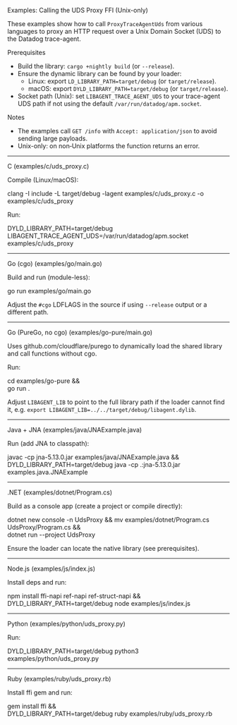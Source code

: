 Examples: Calling the UDS Proxy FFI (Unix-only)

These examples show how to call `ProxyTraceAgentUds` from various languages to proxy an HTTP request over a Unix Domain Socket (UDS) to the Datadog trace-agent.

Prerequisites
- Build the library: `cargo +nightly build` (or `--release`).
- Ensure the dynamic library can be found by your loader:
  - Linux: export `LD_LIBRARY_PATH=target/debug` (or `target/release`).
  - macOS: export `DYLD_LIBRARY_PATH=target/debug` (or `target/release`).
- Socket path (Unix): set `LIBAGENT_TRACE_AGENT_UDS` to your trace-agent UDS path if not using the default `/var/run/datadog/apm.socket`.

Notes
- The examples call `GET /info` with `Accept: application/json` to avoid sending large payloads.
- Unix-only: on non‑Unix platforms the function returns an error.

---

C (examples/c/uds_proxy.c)

Compile (Linux/macOS):

clang -I include -L target/debug -lagent examples/c/uds_proxy.c -o examples/c/uds_proxy

Run:

DYLD_LIBRARY_PATH=target/debug \
LIBAGENT_TRACE_AGENT_UDS=/var/run/datadog/apm.socket \
examples/c/uds_proxy

---

Go (cgo) (examples/go/main.go)

Build and run (module-less):

go run examples/go/main.go

Adjust the `#cgo` LDFLAGS in the source if using `--release` output or a different path.

---

Go (PureGo, no cgo) (examples/go-pure/main.go)

Uses github.com/cloudflare/purego to dynamically load the shared library and call functions without cgo.

Run:

cd examples/go-pure && \
go run .

Adjust `LIBAGENT_LIB` to point to the full library path if the loader cannot find it, e.g. `export LIBAGENT_LIB=../../target/debug/libagent.dylib`.

---

Java + JNA (examples/java/JNAExample.java)

Run (add JNA to classpath):

javac -cp jna-5.13.0.jar examples/java/JNAExample.java && \
DYLD_LIBRARY_PATH=target/debug java -cp .:jna-5.13.0.jar examples.java.JNAExample

---

.NET (examples/dotnet/Program.cs)

Build as a console app (create a project or compile directly):

dotnet new console -n UdsProxy && mv examples/dotnet/Program.cs UdsProxy/Program.cs && \
dotnet run --project UdsProxy

Ensure the loader can locate the native library (see prerequisites).

---

Node.js (examples/js/index.js)

Install deps and run:

npm install ffi-napi ref-napi ref-struct-napi && \
DYLD_LIBRARY_PATH=target/debug node examples/js/index.js

---

Python (examples/python/uds_proxy.py)

Run:

DYLD_LIBRARY_PATH=target/debug python3 examples/python/uds_proxy.py

---

Ruby (examples/ruby/uds_proxy.rb)

Install ffi gem and run:

gem install ffi && \
DYLD_LIBRARY_PATH=target/debug ruby examples/ruby/uds_proxy.rb
